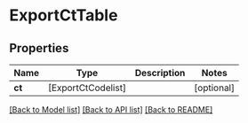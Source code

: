 # ExportCtTable

## Properties
Name | Type | Description | Notes
------------ | ------------- | ------------- | -------------
**ct** | [ExportCtCodelist] |  | [optional] 

[[Back to Model list]](../README.md#documentation-for-models) [[Back to API list]](../README.md#documentation-for-api-endpoints) [[Back to README]](../README.md)


